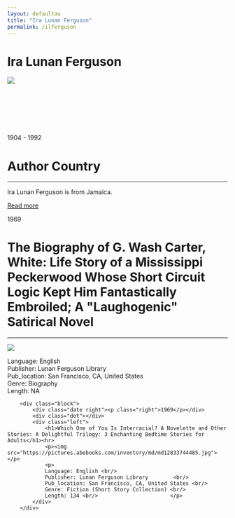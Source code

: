 ```yaml
---
layout: defaultau
title: "Ira Lunan Ferguson"
permalink: /ilferguson
---
```

<!-- partial:index.partial.html -->
<div class="content">
    <h1>Ira Lunan Ferguson</h1>
    <div class="quote">
        <div><img src="https://upload.wikimedia.org/wikipedia/en/e/e6/Ira_Lunan_Ferguson.jpg" class="logo"></div>
    </div>
    <div class="timeline">
        <div style="padding-bottom:100px;"></div>
        <div class="block">
            <div class="date right"><p class="right"> 1904 - 1992 </p></div>
            <div class="dot"></div>
            <div class="left first">
                <h1>Author Country</h1><hr>
            <p>Ira Lunan Ferguson is from Jamaica.</p>
                <a href="https://en.wikipedia.org/wiki/Ira_Lunan_Ferguson" target="_blank">Read more</a>
            </div>
        </div>
        <div class="block">
            <div class="date left"><p class="left">1969</p></div>
            <div class="dot"></div>
            <div class="right">
                <h1>The Biography of G. Wash Carter, White: Life Story of a Mississippi Peckerwood Whose Short Circuit Logic Kept Him Fantastically Embroiled; A "Laughogenic" Satirical Novel</h1><hr>
                <p><img src="https://d3525k1ryd2155.cloudfront.net/h/260/257/837257260.1.x.0.jpg" ></p>
                <p>
                Language: English <br/>
                Publisher: Lunan Ferguson Library		 <br/>
                Pub_location: San Francisco, CA, United States	 <br/>
                Genre: Biography <br/>
                Length: NA <br/>                   </p>
            </div>
        </div>

        <div class="block">
            <div class="date right"><p class="right">1969</p></div>
            <div class="dot"></div>
            <div class="left">
                <h1>Which One of You Is Interracial? A Novelette and Other Stories: A Delightful Trilogy: 3 Enchanting Bedtime Stories for Adults</h1><hr>
                <p><img src="https://pictures.abebooks.com/inventory/md/md12833744485.jpg"></p>
                <p>
                Language: English <br/>
                Publisher: Lunan Ferguson Library		 <br/>
                Pub_location: San Francisco, CA, United States <br/>
                Genre: Fiction (Short Story Collection) <br/>
                Length: 134 <br/>                       </p>
            </div>
        </div>
</div>
<!-- partial -->
  <script src='https://cdnjs.cloudflare.com/ajax/libs/jquery/3.1.1/jquery.min.js'></script><script  src="assets/js/authorscript.js"></script>

